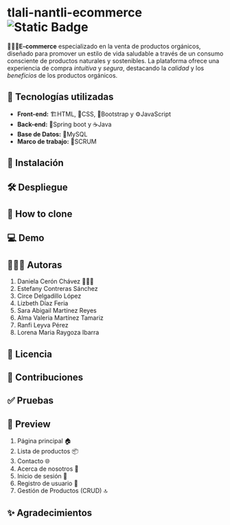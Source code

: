 # tlali-nantli-ecommerce ![Static Badge](https://img.shields.io/badge/status-In_progress-yellow?style=flat-square&labelColor=%2385929e&color=%23f4d03f)
🛒🌿✨**E-commerce** especializado en la venta de productos orgánicos, diseñado para promover un estilo de vida saludable a través de un consumo consciente de productos naturales y sostenibles. La plataforma ofrece una experiencia de compra *intuitiva* y *segura*, destacando la *calidad* y los *beneficios* de los productos orgánicos.
 ## 🔌 Tecnologías utilizadas
* **Front-end:** 🏗️HTML, 🎨CSS, 🚀Bootstrap y ⚙️JavaScript 
* **Back-end:** 🌱Spring boot y ☕Java
* **Base de Datos:** 🐬MySQL
* **Marco de trabajo:** 📅SCRUM
 ## 🔧 Instalación
 ## 🛠 Despliegue
 ## 🔗 How to clone
 ## 💻 Demo
 ## 👩🏽‍💻 Autoras
 1. Daniela Cerón Chávez 🧜🏽‍♀️
 2. Estefany Contreras Sánchez
 3. Circe Delgadillo López
 4. Lizbeth Díaz Feria
 5. Sara Abigail Martínez Reyes
 6. Alma Valeria Martínez Tamariz
 7. Ranfi Leyva Pérez
 8. Lorena Maria Raygoza Ibarra
 ## 🧾 Licencia
 ## 🤝 Contribuciones
 ## ✅ Pruebas
 ## 👀 Preview
 1. Página principal 🏠
 2. Lista de productos 📦
 3. Contacto 🌐
 4. Acerca de nosotros 🌿
 5. Inicio de sesión 🔑
 6. Registro de usuario 📝
 7. Gestión de Productos (CRUD) 🔝
 ## ✨ Agradecimientos
